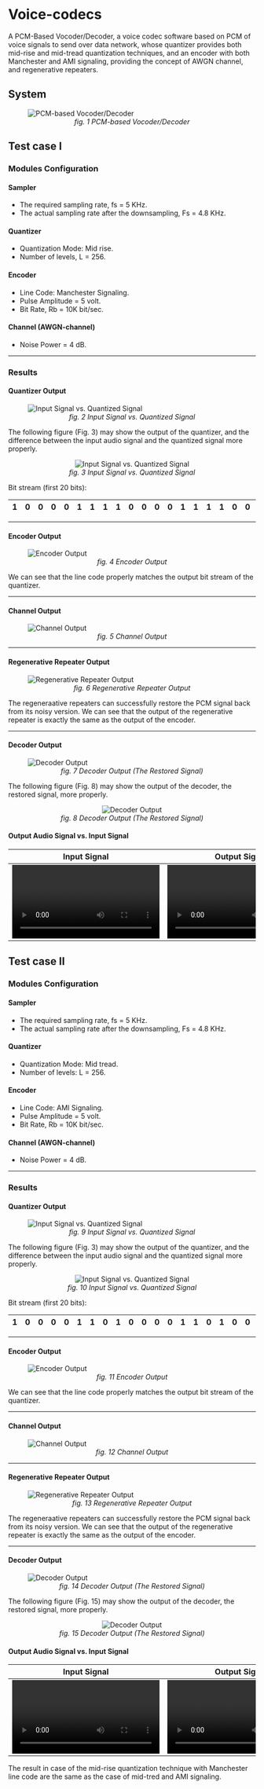 # Voice-codecs
A PCM-Based Vocoder/Decoder, a voice codec software based on PCM of voice signals to send over data network, whose quantizer provides both mid-rise and mid-tread quantization techniques, and an encoder with both Manchester and AMI signaling, providing the concept of AWGN channel, and regenerative repeaters.

## System

<figure>
<img src = "./figures/pcm-based-vocoder-decoder.png" title="PCM-based Vocoder/Decoder">
<figcaption align="center"><i>fig. 1 PCM-based Vocoder/Decoder</i></figcaption>
</figure>

## Test case I
### Modules Configuration
#### Sampler
- The required sampling rate, fs = 5 KHz.
- The actual sampling rate after the downsampling, Fs = 4.8 KHz.

#### Quantizer
- Quantization Mode: Mid rise.
- Number of levels, L = 256.

#### Encoder
- Line Code: Manchester Signaling.
- Pulse Amplitude = 5 volt.
- Bit Rate, Rb = 10K bit/sec.

#### Channel (AWGN-channel)
- Noise Power = 4 dB.
---
### Results
#### Quantizer Output

<figure>
<img src = ".\figures\Midrise_Manchester,Fs=2.8k, L=256, Rb=10k, n=100, N0=4\input_sig_vs_quantized_sig.png" title="Input Signal vs. Quantized Signal">
<figcaption Align="center"><i>fig. 2 Input Signal vs. Quantized Signal</i></figcaption>
</figure>


The following figure (Fig. 3) may show the output of the quantizer, and the difference between the input audio signal and the quantized signal more properly.


<figure align="center">
<img src = ".\figures\Midrise_Manchester,Fs=2.8k, L=256, Rb=10k, n=100, N0=4\input_sig_vs_quantized_sig_2.png" title="Input Signal vs. Quantized Signal">
<figcaption Align="center"><i>fig. 3 Input Signal vs. Quantized Signal</i></figcaption>
</figure>


Bit stream (first 20 bits):

| 1 | 0 | 0 | 0 | 0 | 1 | 1 | 1 | 1 | 0 | 0 | 0 | 0 | 1 | 1 | 1 | 1 | 0 | 0 | 0 |
|-|-|-|-|-|-|-|-|-|-|-|-|-|-|-|-|-|-|-|-|
---
#### Encoder Output
<figure>
<img src = ".\figures\Midrise_Manchester,Fs=2.8k, L=256, Rb=10k, n=100, N0=4\Encoder_output.png" title="Encoder Output">
<figcaption Align="center"><i>fig. 4 Encoder Output</i></figcaption>
</figure>


We can see that the line code properly matches the output bit stream of the quantizer.

---

#### Channel Output

<figure>
<img src = ".\figures\Midrise_Manchester,Fs=2.8k, L=256, Rb=10k, n=100, N0=4\Channel_output.png" title="Channel Output">
<figcaption Align="center"><i>fig. 5 Channel Output</i></figcaption>
</figure>

---

#### Regenerative Repeater Output

<figure>
<img src = ".\figures\Midrise_Manchester,Fs=2.8k, L=256, Rb=10k, n=100, N0=4\Regenerative_Repeater_output.png" title="Regenerative Repeater Output">
<figcaption Align="center"><i>fig. 6 Regenerative Repeater Output</i></figcaption>
</figure>


The regeneraative repeaters can successfully restore the PCM signal back from its noisy version. We can see that the output of the regenerative repeater is exactly the same as the output of the encoder.

---

#### Decoder Output

<figure>
<img src = ".\figures\Midrise_Manchester,Fs=2.8k, L=256, Rb=10k, n=100, N0=4\Decoder_output.png" title="Decoder Output">
<figcaption Align="center"><i>fig. 7 Decoder Output (The Restored Signal)</i></figcaption>
</figure>


The following figure (Fig. 8) may show the output of the decoder, the restored signal, more properly.

<figure Align = "center">
<img src = ".\figures\Midrise_Manchester,Fs=2.8k, L=256, Rb=10k, n=100, N0=4\Decoder_output_2.png" title="Decoder Output">
<figcaption Align="center"><i>fig. 8 Decoder Output (The Restored Signal)</i></figcaption>
</figure>

#### Output Audio Signal vs. Input Signal
| Input Signal | Output Signal |
| --- | --- |
| <video src="https://github.com/MoEssamKhattab/Voice-codecs/assets/95503706/f959a054-01f9-4a81-9f4e-97de8766b173"> | <video src="https://github.com/MoEssamKhattab/Voice-codecs/assets/95503706/ff339c19-6f3f-4764-83cd-0848ab8b36d0"> |

## Test case II
### Modules Configuration
#### Sampler
- The required sampling rate, fs = 5 KHz.
- The actual sampling rate after the downsampling, Fs = 4.8 KHz.

#### Quantizer
- Quantization Mode: Mid tread.
- Number of levels: L = 256.

#### Encoder
- Line Code: AMI Signaling.
- Pulse Amplitude = 5 volt.
- Bit Rate, Rb = 10K bit/sec.

#### Channel (AWGN-channel)
- Noise Power = 4 dB.
---
### Results
#### Quantizer Output

<figure>
<img src = ".\figures\Midtread_AMI, Fs=2.8k, L=256, Rb=10k, n=100, N0=4\input_sig_vs_quantized_sig.png" title="Input Signal vs. Quantized Signal">
<figcaption Align="center"><i>fig. 9 Input Signal vs. Quantized Signal</i></figcaption>
</figure>


The following figure (Fig. 3) may show the output of the quantizer, and the difference between the input audio signal and the quantized signal more properly.


<figure align="center">
<img src = ".\figures\Midtread_AMI, Fs=2.8k, L=256, Rb=10k, n=100, N0=4\input_sig_vs_quantized_sig_2.png" title="Input Signal vs. Quantized Signal">
<figcaption Align="center"><i>fig. 10 Input Signal vs. Quantized Signal</i></figcaption>
</figure>


Bit stream (first 20 bits):

| 1 | 0 | 0 | 0 | 0 | 1 | 1 | 0 | 1 | 0 | 0 | 0 | 0 | 1 | 1 | 0 | 1 | 0 | 0 | 0 |
|-|-|-|-|-|-|-|-|-|-|-|-|-|-|-|-|-|-|-|-|
---
#### Encoder Output
<figure>
<img src = ".\figures\Midtread_AMI, Fs=2.8k, L=256, Rb=10k, n=100, N0=4\Encoder_output.png" title="Encoder Output">
<figcaption Align="center"><i>fig. 11 Encoder Output</i></figcaption>
</figure>


We can see that the line code properly matches the output bit stream of the quantizer.

---

#### Channel Output

<figure>
<img src = ".\figures\Midtread_AMI, Fs=2.8k, L=256, Rb=10k, n=100, N0=4\Channel_output.png" title="Channel Output">
<figcaption Align="center"><i>fig. 12 Channel Output</i></figcaption>
</figure>

---

#### Regenerative Repeater Output

<figure>
<img src = ".\figures\Midtread_AMI, Fs=2.8k, L=256, Rb=10k, n=100, N0=4\Regenerative_Repeater_output.png" title="Regenerative Repeater Output">
<figcaption Align="center"><i>fig. 13 Regenerative Repeater Output</i></figcaption>
</figure>


The regeneraative repeaters can successfully restore the PCM signal back from its noisy version. We can see that the output of the regenerative repeater is exactly the same as the output of the encoder.

---

#### Decoder Output

<figure>
<img src = ".\figures\Midtread_AMI, Fs=2.8k, L=256, Rb=10k, n=100, N0=4\Decoder_output.png" title="Decoder Output">
<figcaption Align="center"><i>fig. 14 Decoder Output (The Restored Signal)</i></figcaption>
</figure>


The following figure (Fig. 15) may show the output of the decoder, the restored signal, more properly.

<figure Align = "center">
<img src = ".\figures\Midtread_AMI, Fs=2.8k, L=256, Rb=10k, n=100, N0=4\Decoder_output_2.png" title="Decoder Output">
<figcaption Align="center"><i>fig. 15 Decoder Output (The Restored Signal)</i></figcaption>
</figure>

#### Output Audio Signal vs. Input Signal
| Input Signal | Output Signal |
| --- | --- |
| <video src="https://github.com/MoEssamKhattab/Voice-codecs/assets/95503706/f959a054-01f9-4a81-9f4e-97de8766b173"> | <video src="https://github.com/MoEssamKhattab/Voice-codecs/assets/95503706/ca91115c-302a-4559-b455-b433ff680e81"> |


The result in case of the mid-rise quantization technique with Manchester line code are the same as the case of mid-tred and AMI signaling.
